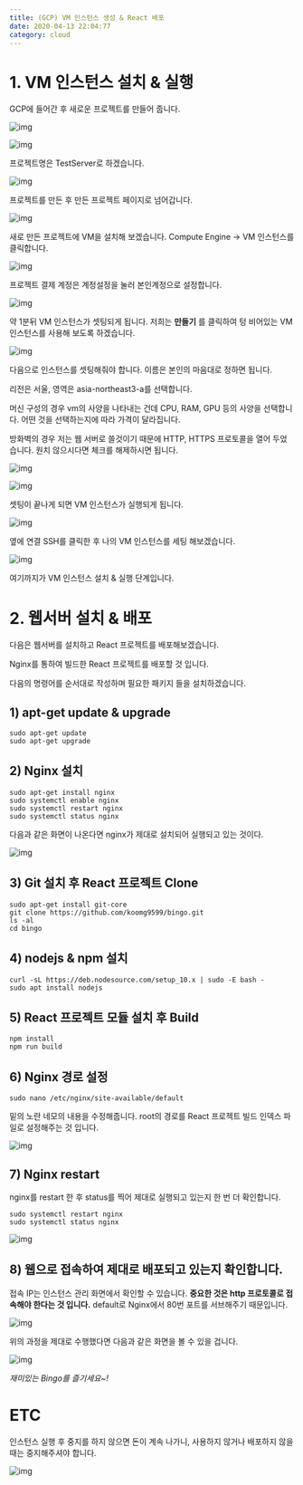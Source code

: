 ```yaml
---
title: (GCP) VM 인스턴스 생성 & React 배포
date: 2020-04-13 22:04:77
category: cloud
---
```


# 1. VM 인스턴스 설치 & 실행

GCP에 들어간 후 새로운 프로젝트를 만들어 줍니다.

![img](./images/gcp_vm_01.png)

![img](./images/gcp_vm_02.png)

 프로젝트명은 TestServer로 하겠습니다.



![img](./images/gcp_vm_03.png)



프로젝트를 만든 후 만든 프로젝트 페이지로 넘어갑니다.

![img](./images/gcp_vm_04.png)

새로 만든 프로젝트에 VM을 설치해 보겠습니다. Compute Engine → VM 인스턴스를 클릭합니다.

![img](./images/gcp_vm_05.png)

프로젝트 결제 계정은 계정설정을 눌러 본인계정으로 설정합니다.

![img](./images/gcp_vm_06.png)

약 1분뒤 VM 인스턴스가 셋팅되게 됩니다. 저희는 **만들기** 를 클릭하여 텅 비어있는 VM 인스턴스를 사용해 보도록 하겠습니다.

![img](./images/gcp_vm_07.png)

다음으로 인스턴스를 셋팅해줘야 합니다. 이름은 본인의 마음대로 정하면 됩니다.

리전은 서울, 영역은 asia-northeast3-a를 선택합니다.

머신 구성의 경우 vm의 사양을 나타내는 건데 CPU, RAM, GPU 등의 사양을 선택합니다. 어떤 것을 선택하는지에 따라 가격이 달라집니다.

방화벽의 경우 저는 웹 서버로 쓸것이기 때문에 HTTP, HTTPS 프로토콜을 열어 두었습니다. 원치 않으시다면 체크를 해제하시면 됩니다.

![img](./images/gcp_vm_08.png)

![img](./images/gcp_vm_09.png)

셋팅이 끝나게 되면 VM 인스턴스가 실행되게 됩니다.

![img](./images/gcp_vm_10.png)

옆에 연결 SSH를 클릭한 후 나의 VM 인스턴스를 세팅 해보겠습니다.

![img](./images/gcp_vm_11.png)

여기까지가 VM 인스턴스 설치 & 실행 단계입니다.

# 2. 웹서버 설치 & 배포

다음은 웹서버를 설치하고 React 프로젝트를 배포해보겠습니다.

Nginx를 통하여 빌드한 React 프로젝트를 배포할 것 입니다.

다음의 명령어를 순서대로 작성하며 필요한 패키지 들을 설치하겠습니다.

## 1) apt-get update & upgrade

```shell
sudo apt-get update
sudo apt-get upgrade
```

## 2) Nginx 설치

```shell
sudo apt-get install nginx
sudo systemctl enable nginx
sudo systemctl restart nginx
sudo systemctl status nginx
```

다음과 같은 화면이 나온다면 nginx가 제대로 설치되어 실행되고 있는 것이다.

![img](./images/gcp_vm_12.png)

## 3) Git 설치 후 React 프로젝트 Clone

```
sudo apt-get install git-core
git clone https://github.com/koomg9599/bingo.git
ls -al
cd bingo
```

## 4) nodejs & npm 설치

```
curl -sL https://deb.nodesource.com/setup_10.x | sudo -E bash -
sudo apt install nodejs
```

## 5) React 프로젝트 모듈 설치 후 Build

```
npm install
npm run build
```

## 6) Nginx 경로 설정

```
sudo nano /etc/nginx/site-available/default
```

밑의 노란 네모의 내용을 수정해줍니다. root의 경로를 React 프로젝트 빌드 인덱스 파일로 설정해주는 것 입니다.

![img](./images/gcp_vm_13.png)

## 7) Nginx restart

nginx를 restart 한 후 status를 찍어 제대로 실행되고 있는지 한 번 더 확인합니다.

```
sudo systemctl restart nginx
sudo systemctl status nginx
```

![img](./images/gcp_vm_14.png)

## 8) 웹으로 접속하여 제대로 배포되고 있는지 확인합니다.

접속 IP는 인스턴스 관리 화면에서 확인할 수 있습니다. **중요한 것은 http 프로토콜로 접속해야 한다는 것 입니다.** default로 Nginx에서 80번 포트를 서브해주기 때문입니다.

![img](./images/gcp_vm_15.png)

위의 과정을 제대로 수행했다면 다음과 같은 화면을 볼 수 있을 겁니다. 

![img](./images/gcp_vm_16.png)

*재미있는 Bingo를 즐기세요~!*

# ETC

인스턴스 실행 후 중지를 하지 않으면 돈이 계속 나가니, 사용하지 않거나 배포하지 않을 때는 중지해주셔야 합니다.

![img](./images/gcp_vm_17.png)
